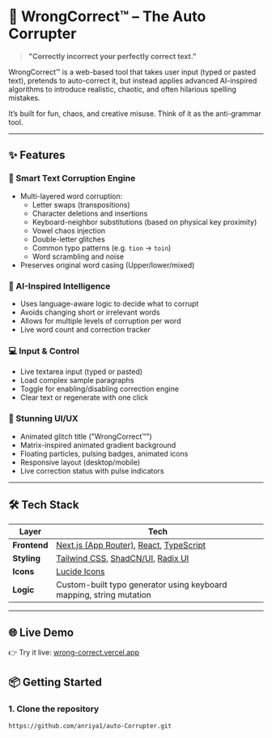 # 🤖 WrongCorrect™ – The Auto Corrupter

> **"Correctly incorrect your perfectly correct text."**

WrongCorrect™ is a web-based tool that takes user input (typed or pasted text), pretends to auto-correct it, but instead applies advanced AI-inspired algorithms to introduce realistic, chaotic, and often hilarious spelling mistakes.

It’s built for fun, chaos, and creative misuse. Think of it as the anti-grammar tool.


---

## ✨ Features

### 🔁 Smart Text Corruption Engine
- Multi-layered word corruption:
  - Letter swaps (transpositions)
  - Character deletions and insertions
  - Keyboard-neighbor substitutions (based on physical key proximity)
  - Vowel chaos injection
  - Double-letter glitches
  - Common typo patterns (e.g. `tion` → `toin`)
  - Word scrambling and noise
- Preserves original word casing (Upper/lower/mixed)

### 🧠 AI-Inspired Intelligence
- Uses language-aware logic to decide what to corrupt
- Avoids changing short or irrelevant words
- Allows for multiple levels of corruption per word
- Live word count and correction tracker

### 💻 Input & Control
- Live textarea input (typed or pasted)
- Load complex sample paragraphs
- Toggle for enabling/disabling correction engine
- Clear text or regenerate with one click

### 🎨 Stunning UI/UX
- Animated glitch title ("WrongCorrect™")
- Matrix-inspired animated gradient background
- Floating particles, pulsing badges, animated icons
- Responsive layout (desktop/mobile)
- Live correction status with pulse indicators

---

## 🛠️ Tech Stack

| Layer        | Tech                                                                 |
|--------------|----------------------------------------------------------------------|
| **Frontend** | [Next.js (App Router)](https://nextjs.org), [React](https://react.dev), [TypeScript](https://www.typescriptlang.org) |
| **Styling**  | [Tailwind CSS](https://tailwindcss.com), [ShadCN/UI](https://ui.shadcn.com), [Radix UI](https://www.radix-ui.com/) |
| **Icons**    | [Lucide Icons](https://lucide.dev)                                   |
| **Logic**    | Custom-built typo generator using keyboard mapping, string mutation  |


---

## 🌐 Live Demo

👉 Try it live: [wrong-correct.vercel.app](https://wrong-correct.vercel.app)

## 📦 Getting Started

### 1. Clone the repository

```bash
https://github.com/anriya1/auto-Corrupter.git


